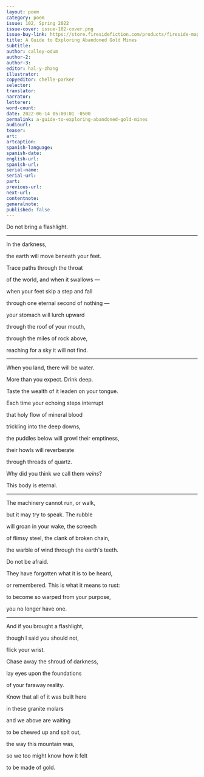 ```yaml
---
layout: poem
category: poem
issue: 102, Spring 2022
issue-cover: issue-102-cover.png
issue-buy-link: https://store.firesidefiction.com/products/fireside-magazine-issue-102-spring-2022
title: A Guide to Exploring Abandoned Gold Mines
subtitle:
author: calley-odum
author-2:
author-3:
editor: hal-y-zhang
illustrator: 
copyeditor: chelle-parker
selector:
translator:
narrator:
letterer:
word-count: 
date: 2022-06-14 05:00:01 -0500
permalink: a-guide-to-exploring-abandoned-gold-mines
audiourl:
teaser:
art: 
artcaption:
spanish-language:
spanish-date:
english-url:
spanish-url:
serial-name:
serial-url:
part:
previous-url:
next-url:
contentnote: 
generalnote:
published: false
---
```


Do not bring a flashlight. 

---

In the darkness,

the earth will move beneath your feet.

Trace paths through the throat

of the world, and when it swallows —

when your feet skip a step and fall

through one eternal second of nothing —

your stomach will lurch upward

through the roof of your mouth,

through the miles of rock above,

reaching for a sky it will not find.

---

When you land, there will be water.

More than you expect. Drink deep.

Taste the wealth of it leaden on your tongue.

Each time your echoing steps interrupt

that holy flow of mineral blood

trickling into the deep downs,

the puddles below will growl their emptiness,

their howls will reverberate

through threads of quartz.

Why did you think we call them _veins_?

This body is eternal.

---

The machinery cannot run, or walk,

but it may try to speak. The rubble

will groan in your wake, the screech

of flimsy steel, the clank of broken chain,

the warble of wind through the earth's teeth.

Do not be afraid.

They have forgotten what it is to be heard,

or remembered. This is what it means to rust:

to become so warped from your purpose,

you no longer have one.

---

And if you brought a flashlight,

though I said you should not,

flick your wrist.

Chase away the shroud of darkness,

lay eyes upon the foundations

of your faraway reality.

Know that all of it was built here

in these granite molars

and we above are waiting

to be chewed up and spit out,

the way this mountain was,

so we too might know how it felt

to be made of gold.
